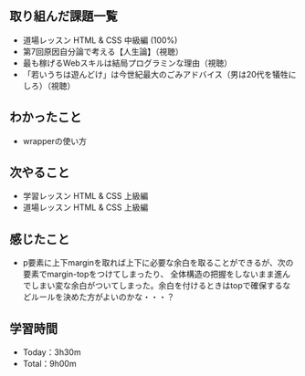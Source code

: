 ## 取り組んだ課題一覧
- 道場レッスン HTML & CSS 中級編 (100%)
- 第7回原因自分論で考える【人生論】（視聴）
- 最も稼げるWebスキルは結局プログラミンな理由（視聴）
- 「若いうちは遊んどけ」は今世紀最大のごみアドバイス（男は20代を犠牲にしろ）（視聴）
## わかったこと
- wrapperの使い方
## 次やること
- 学習レッスン HTML & CSS 上級編
- 道場レッスン HTML & CSS 上級編
## 感じたこと
- p要素に上下marginを取れば上下に必要な余白を取ることができるが、次の要素でmargin-topをつけてしまったり、
  全体構造の把握をしないまま進んでしまい変な余白がついてしまった。余白を付けるときはtopで確保するなどルールを決めた方がよいのかな・・・？
## 学習時間
- Today：3h30m
- Total：9h00m
